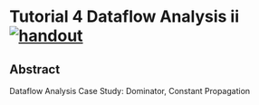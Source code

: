 # Tutorial 4 Dataflow Analysis ii [![handout](https://img.shields.io/badge/-handout-blue)](https://www.overleaf.com/read/rynbcdcrtfpg)

## Abstract

Dataflow Analysis Case Study: Dominator, Constant Propagation
